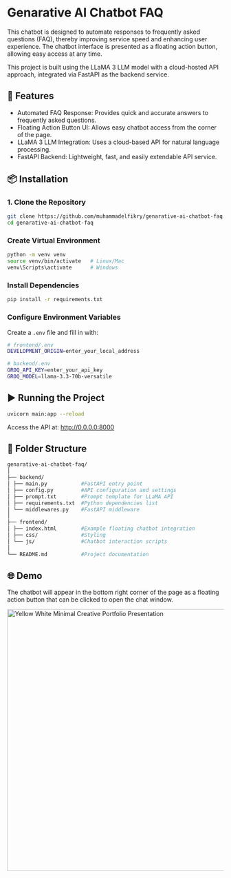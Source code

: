 # Genarative AI Chatbot FAQ

This chatbot is designed to automate responses to frequently asked questions (FAQ), thereby improving service speed and enhancing user experience. The chatbot interface is presented as a floating action button, allowing easy access at any time.

This project is built using the LLaMA 3 LLM model with a cloud-hosted API approach, integrated via FastAPI as the backend service.

## 🚀 Features
- Automated FAQ Response: Provides quick and accurate answers to frequently asked questions.
- Floating Action Button UI: Allows easy chatbot access from the corner of the page.
- LLaMA 3 LLM Integration: Uses a cloud-based API for natural language processing.
- FastAPI Backend: Lightweight, fast, and easily extendable API service.


## 📦 Installation

### 1. Clone the Repository

```bash
git clone https://github.com/muhammadelfikry/genarative-ai-chatbot-faq.git
cd genarative-ai-chatbot-faq
```

### Create Virtual Environment

```bash
python -m venv venv
source venv/bin/activate   # Linux/Mac
venv\Scripts\activate      # Windows
```

### Install Dependencies
```bash
pip install -r requirements.txt
```

### Configure Environment Variables
Create a ```.env``` file and fill in with:

```bash
# frontend/.env
DEVELOPMENT_ORIGIN=enter_your_local_address

# backend/.env
GROQ_API_KEY=enter_your_api_key
GROQ_MODEL=llama-3.3-70b-versatile
```

## ▶️ Running the Project

```bash
uvicorn main:app --reload
```
Access the API at: http://0.0.0.0:8000

## 📂 Folder Structure
```bash
genarative-ai-chatbot-faq/
│
├── backend/
│ ├── main.py           #FastAPI entry point
│ ├── config.py         #API configuration and settings
│ ├── prompt.txt        #Prompt template for LLaMA API
│ ├── requirements.txt  #Python dependencies list
│ └── middlewares.py    #FastAPI middleware
│
├── frontend/
│ ├── index.html        #Example floating chatbot integration
│ ├── css/              #Styling
│ └── js/               #Chatbot interaction scripts
│
└── README.md           #Project documentation
```

## 🌐 Demo
The chatbot will appear in the bottom right corner of the page as a floating action button that can be clicked to open the chat window.

<img width="1021" height="608" alt="Yellow   White Minimal Creative Portfolio Presentation" src="https://github.com/user-attachments/assets/a43f15e4-32ed-428f-9031-8025fc9e17f6" />

